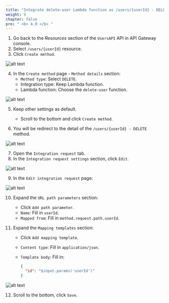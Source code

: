 ```yaml
---
title: "Integrate delete-user Lambda function as /users/{userId} - DELETE method"
weight: 9
chapter: false
pre: " <b> 4.9 </b> "
---
```


1. Go back to the _Resources_ section of the `UsersAPI` API in API Gateway console.
2. Select `/users/{userId}` resource.
3. Click `Create method`.

![alt text](/images/workshop-2/API-Gateway--users-userId-DELETE-method--create-method.jpg)

4. In the `Create method` page - `Method details` section:
   - `Method type`: Select `DELETE`.
   - Integration type: Keep Lambda function.
   - Lambda function: Choose the `delete-user` function.

![alt text](/images/workshop-2/API-Gateway--users-userId-DELETE-method--create-method-detail.jpg)

5.  Keep other settings as default.
    - Scroll to the bottom and click `Create method`.

6.  You will be redirect to the detail of the `/users/{userId} - DELETE` method.

![alt text](/images/workshop-2/API-Gateway--users-userId-DELETE-method--method-detail.png)

7. Open the `Integration request` tab.
8. In the `Integration request settings` section, click `Edit`.

![alt text](/images/workshop-2/API-Gateway--users-userId-DELETE-method--integration-request.jpg)

9. In the `Edit integration request` page:

![alt text](/images/workshop-2/API-Gateway--users-userId-DELETE-method--integration-request-detail.jpg)

10. Expand the `URL path parameters` section:
    - Click `Add path parameter`.
    - `Name`: Fill in `userId`.
    - `Mapped from`: Fill in `method.request.path.userId`.

11. Expand the `Mapping templates` section:
    - Click `Add mapping template`.
    - `Content type`: Fill in `application/json`.
    - `Template body`: Fill in:

      ```json
      {
        "id": "$input.params('userId')"
      }
      ```

![alt text](/images/workshop-2/API-Gateway--users-userId-DELETE-method--integration-request--URL-path-parameters-and-mapping-template-body.jpg)

12. Scroll to the bottom, click `Save`.
